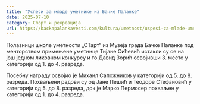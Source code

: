 ```yaml
---
title: "Успеси за младе уметнике из Бачке Паланке"
date: 2025-07-10
category: Спорт и рекреација
url: https://backapalankavesti.com/kultura/umetnost/uspesi-za-mlade-umetnike-iz-backe-palanke/
---
```


Полазници школе уметности „СТарт“ из Музеја града Бачке Паланке под менторством примењене уметнице Тијане Сићевић истакли су се на још једном ликовном конкурсу и то Давид Зорић освојивши 3. место у категорији од 1. до 4. разреда.

Посебну награду освојио је Михаил Сапожников у категорији од 5. до 8. разреда. Похваљени радови су од Јане Пешић и Теодоре Стефановић у категорији од 5. до 8. разреда, док је Марко Пермосер похваљен у категорији од 1. до 4. разреда.
